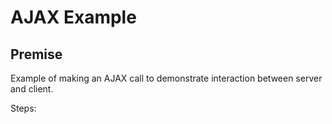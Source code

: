 # AJAX Example

## Premise

Example of making an AJAX call to demonstrate interaction between server and client.

Steps:

###